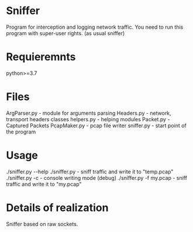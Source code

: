 # Sniffer

Program for interception and logging network traffic.
You need to run this program with super-user rights. (as usual sniffer)


# Requieremnts

python>=3.7

# Files

ArgParser.py - module for arguments parsing
Headers.py - network, transport headers classes 
helpers.py - helping modules
Packet.py - Captured Packets
PcapMaker.py - pcap file writer 
sniffer.py - start point of the program

# Usage

./sniffer.py --help
./sniffer.py - sniff traffic and write it to "temp.pcap"
./sniffer.py -c - console writing mode (debug)
./sniffer.py -f my.pcap - sniff traffic and write it to "my.pcap"

# Details of realization

Sniffer based on raw sockets.